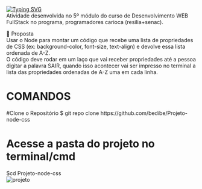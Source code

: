 [![Typing SVG](https://readme-typing-svg.herokuapp.com?font=Arial&weight=500&pause=1000&color=D4BD00&width=435&lines=Ordenar+Propriedades+de+CSS)](https://git.io/typing-svg)
<br/>
Atividade desenvolvida no 5º módulo do curso de Desenvolvimento WEB FullStack no programa, programadores carioca (resilia+senac).

📌 Proposta
<br/>
Usar o Node para montar um código que recebe uma lista de propriedades de CSS (ex: background-color, font-size, text-align) e devolve essa lista ordenada de A-Z.
<BR/>
O código deve rodar em um laço que vai receber propriedades até a pessoa digitar a palavra SAIR, quando isso acontecer vai ser impresso no terminal a lista das propriedades ordenadas de A-Z uma em cada linha.
<br/>
<h1>COMANDOS</h1>
#Clone o Repositório
$ git repo clone https://github.com/bedibe/Projeto-node-css

# Acesse a pasta do projeto no terminal/cmd
$cd Projeto-node-css
<br/>
![projeto](https://user-images.githubusercontent.com/112554325/216590001-ebb01fff-1608-4f77-8cad-a98616598bd6.png)



